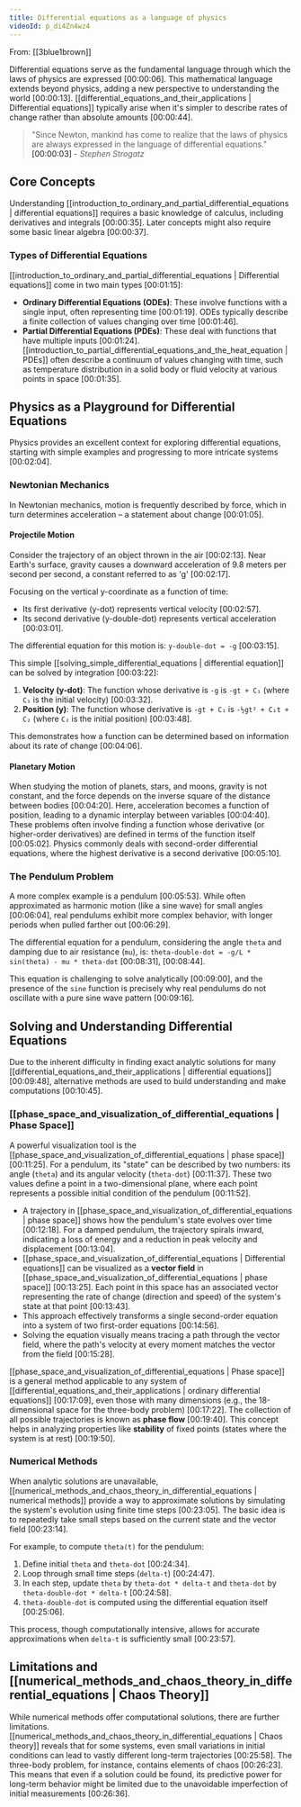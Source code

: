 ```yaml
---
title: Differential equations as a language of physics
videoId: p_di4Zn4wz4
---
```


From: [[3blue1brown]] <br/> 

Differential equations serve as the fundamental language through which the laws of physics are expressed <a class="yt-timestamp" data-t="00:00:06">[00:00:06]</a>. This mathematical language extends beyond physics, adding a new perspective to understanding the world <a class="yt-timestamp" data-t="00:00:13">[00:00:13]</a>. [[differential_equations_and_their_applications | Differential equations]] typically arise when it's simpler to describe rates of change rather than absolute amounts <a class="yt-timestamp" data-t="00:00:44">[00:00:44]</a>.

> "Since Newton, mankind has come to realize that the laws of physics are always expressed in the language of differential equations."
> <a class="yt-timestamp" data-t="00:00:03">[00:00:03]</a> - *Stephen Strogatz*

## Core Concepts

Understanding [[introduction_to_ordinary_and_partial_differential_equations | differential equations]] requires a basic knowledge of calculus, including derivatives and integrals <a class="yt-timestamp" data-t="00:00:35">[00:00:35]</a>. Later concepts might also require some basic linear algebra <a class="yt-timestamp" data-t="00:00:37">[00:00:37]</a>.

### Types of Differential Equations

[[introduction_to_ordinary_and_partial_differential_equations | Differential equations]] come in two main types <a class="yt-timestamp" data-t="00:01:15">[00:01:15]</a>:

*   **Ordinary Differential Equations (ODEs)**: These involve functions with a single input, often representing time <a class="yt-timestamp" data-t="00:01:19">[00:01:19]</a>. ODEs typically describe a finite collection of values changing over time <a class="yt-timestamp" data-t="00:01:46">[00:01:46]</a>.
*   **Partial Differential Equations (PDEs)**: These deal with functions that have multiple inputs <a class="yt-timestamp" data-t="00:01:24">[00:01:24]</a>. [[introduction_to_partial_differential_equations_and_the_heat_equation | PDEs]] often describe a continuum of values changing with time, such as temperature distribution in a solid body or fluid velocity at various points in space <a class="yt-timestamp" data-t="00:01:35">[00:01:35]</a>.

## Physics as a Playground for Differential Equations

Physics provides an excellent context for exploring differential equations, starting with simple examples and progressing to more intricate systems <a class="yt-timestamp" data-t="00:02:04">[00:02:04]</a>.

### Newtonian Mechanics

In Newtonian mechanics, motion is frequently described by force, which in turn determines acceleration – a statement about change <a class="yt-timestamp" data-t="00:01:05">[00:01:05]</a>.

#### Projectile Motion

Consider the trajectory of an object thrown in the air <a class="yt-timestamp" data-t="00:02:13">[00:02:13]</a>. Near Earth's surface, gravity causes a downward acceleration of 9.8 meters per second per second, a constant referred to as 'g' <a class="yt-timestamp" data-t="00:02:17">[00:02:17]</a>.

Focusing on the vertical y-coordinate as a function of time:
*   Its first derivative (y-dot) represents vertical velocity <a class="yt-timestamp" data-t="00:02:57">[00:02:57]</a>.
*   Its second derivative (y-double-dot) represents vertical acceleration <a class="yt-timestamp" data-t="00:03:01">[00:03:01]</a>.

The differential equation for this motion is: `y-double-dot = -g` <a class="yt-timestamp" data-t="00:03:15">[00:03:15]</a>.

This simple [[solving_simple_differential_equations | differential equation]] can be solved by integration <a class="yt-timestamp" data-t="00:03:22">[00:03:22]</a>:
1.  **Velocity (y-dot)**: The function whose derivative is `-g` is `-gt + C₁` (where `C₁` is the initial velocity) <a class="yt-timestamp" data-t="00:03:32">[00:03:32]</a>.
2.  **Position (y)**: The function whose derivative is `-gt + C₁` is `-½gt² + C₁t + C₂` (where `C₂` is the initial position) <a class="yt-timestamp" data-t="00:03:48">[00:03:48]</a>.

This demonstrates how a function can be determined based on information about its rate of change <a class="yt-timestamp" data-t="00:04:06">[00:04:06]</a>.

#### Planetary Motion

When studying the motion of planets, stars, and moons, gravity is not constant, and the force depends on the inverse square of the distance between bodies <a class="yt-timestamp" data-t="00:04:20">[00:04:20]</a>. Here, acceleration becomes a function of position, leading to a dynamic interplay between variables <a class="yt-timestamp" data-t="00:04:40">[00:04:40]</a>. These problems often involve finding a function whose derivative (or higher-order derivatives) are defined in terms of the function itself <a class="yt-timestamp" data-t="00:05:02">[00:05:02]</a>. Physics commonly deals with second-order differential equations, where the highest derivative is a second derivative <a class="yt-timestamp" data-t="00:05:10">[00:05:10]</a>.

### The Pendulum Problem

A more complex example is a pendulum <a class="yt-timestamp" data-t="00:05:53">[00:05:53]</a>. While often approximated as harmonic motion (like a sine wave) for small angles <a class="yt-timestamp" data-t="00:06:04">[00:06:04]</a>, real pendulums exhibit more complex behavior, with longer periods when pulled farther out <a class="yt-timestamp" data-t="00:06:29">[00:06:29]</a>.

The differential equation for a pendulum, considering the angle `theta` and damping due to air resistance (`mu`), is:
`theta-double-dot = -g/L * sin(theta) - mu * theta-dot` <a class="yt-timestamp" data-t="00:08:31">[00:08:31]</a>, <a class="yt-timestamp" data-t="00:08:44">[00:08:44]</a>.

This equation is challenging to solve analytically <a class="yt-timestamp" data-t="00:09:00">[00:09:00]</a>, and the presence of the `sine` function is precisely why real pendulums do not oscillate with a pure sine wave pattern <a class="yt-timestamp" data-t="00:09:16">[00:09:16]</a>.

## Solving and Understanding Differential Equations

Due to the inherent difficulty in finding exact analytic solutions for many [[differential_equations_and_their_applications | differential equations]] <a class="yt-timestamp" data-t="00:09:48">[00:09:48]</a>, alternative methods are used to build understanding and make computations <a class="yt-timestamp" data-t="00:10:45">[00:10:45]</a>.

### [[phase_space_and_visualization_of_differential_equations | Phase Space]]

A powerful visualization tool is the [[phase_space_and_visualization_of_differential_equations | phase space]] <a class="yt-timestamp" data-t="00:11:25">[00:11:25]</a>. For a pendulum, its "state" can be described by two numbers: its angle (`theta`) and its angular velocity (`theta-dot`) <a class="yt-timestamp" data-t="00:11:37">[00:11:37]</a>. These two values define a point in a two-dimensional plane, where each point represents a possible initial condition of the pendulum <a class="yt-timestamp" data-t="00:11:52">[00:11:52]</a>.

*   A trajectory in [[phase_space_and_visualization_of_differential_equations | phase space]] shows how the pendulum's state evolves over time <a class="yt-timestamp" data-t="00:12:18">[00:12:18]</a>. For a damped pendulum, the trajectory spirals inward, indicating a loss of energy and a reduction in peak velocity and displacement <a class="yt-timestamp" data-t="00:13:04">[00:13:04]</a>.
*   [[phase_space_and_visualization_of_differential_equations | Differential equations]] can be visualized as a **vector field** in [[phase_space_and_visualization_of_differential_equations | phase space]] <a class="yt-timestamp" data-t="00:13:25">[00:13:25]</a>. Each point in this space has an associated vector representing the rate of change (direction and speed) of the system's state at that point <a class="yt-timestamp" data-t="00:13:43">[00:13:43]</a>.
*   This approach effectively transforms a single second-order equation into a system of two first-order equations <a class="yt-timestamp" data-t="00:14:56">[00:14:56]</a>.
*   Solving the equation visually means tracing a path through the vector field, where the path's velocity at every moment matches the vector from the field <a class="yt-timestamp" data-t="00:15:28">[00:15:28]</a>.

[[phase_space_and_visualization_of_differential_equations | Phase space]] is a general method applicable to any system of [[differential_equations_and_their_applications | ordinary differential equations]] <a class="yt-timestamp" data-t="00:17:09">[00:17:09]</a>, even those with many dimensions (e.g., the 18-dimensional space for the three-body problem) <a class="yt-timestamp" data-t="00:17:22">[00:17:22]</a>. The collection of all possible trajectories is known as **phase flow** <a class="yt-timestamp" data-t="00:19:40">[00:19:40]</a>. This concept helps in analyzing properties like **stability** of fixed points (states where the system is at rest) <a class="yt-timestamp" data-t="00:19:50">[00:19:50]</a>.

### Numerical Methods

When analytic solutions are unavailable, [[numerical_methods_and_chaos_theory_in_differential_equations | numerical methods]] provide a way to approximate solutions by simulating the system's evolution using finite time steps <a class="yt-timestamp" data-t="00:23:05">[00:23:05]</a>. The basic idea is to repeatedly take small steps based on the current state and the vector field <a class="yt-timestamp" data-t="00:23:14">[00:23:14]</a>.

For example, to compute `theta(t)` for the pendulum:
1.  Define initial `theta` and `theta-dot` <a class="yt-timestamp" data-t="00:24:34">[00:24:34]</a>.
2.  Loop through small time steps (`delta-t`) <a class="yt-timestamp" data-t="00:24:47">[00:24:47]</a>.
3.  In each step, update `theta` by `theta-dot * delta-t` and `theta-dot` by `theta-double-dot * delta-t` <a class="yt-timestamp" data-t="00:24:58">[00:24:58]</a>.
4.  `theta-double-dot` is computed using the differential equation itself <a class="yt-timestamp" data-t="00:25:06">[00:25:06]</a>.

This process, though computationally intensive, allows for accurate approximations when `delta-t` is sufficiently small <a class="yt-timestamp" data-t="00:23:57">[00:23:57]</a>.

## Limitations and [[numerical_methods_and_chaos_theory_in_differential_equations | Chaos Theory]]

While numerical methods offer computational solutions, there are further limitations. [[numerical_methods_and_chaos_theory_in_differential_equations | Chaos theory]] reveals that for some systems, even small variations in initial conditions can lead to vastly different long-term trajectories <a class="yt-timestamp" data-t="00:25:58">[00:25:58]</a>. The three-body problem, for instance, contains elements of chaos <a class="yt-timestamp" data-t="00:26:23">[00:26:23]</a>. This means that even if a solution could be found, its predictive power for long-term behavior might be limited due to the unavoidable imperfection of initial measurements <a class="yt-timestamp" data-t="00:26:36">[00:26:36]</a>.